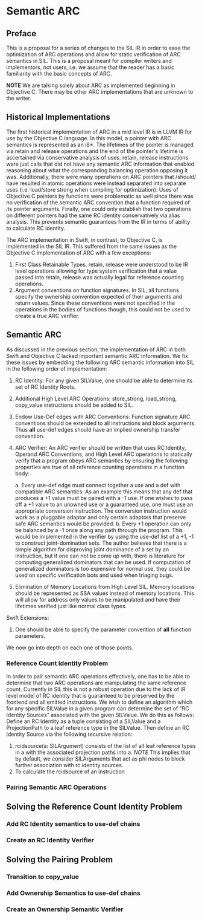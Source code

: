 
# Semantic ARC

## Preface

This is a proposal for a series of changes to the SIL IR in order to ease the optimization of ARC operations and allow for static verification of ARC semantics in SIL. This is a proposal meant for compiler writers and implementors, not users, i.e. we assume that the reader has a basic familiarity with the basic concepts of ARC.

**NOTE** We are talking solely about ARC as implemented beginning in Objective C. There may be other ARC implementations that are unknown to the writer.

## Historical Implementations

The first historical implementation of ARC in a mid level IR is in LLVM IR for use by the Objective C language. In this model, a pointer with ARC semantics is represented as an i8*. The lifetimes of the pointer is managed via retain and release operations and the end of the pointer's lifetime is ascertained via conservative analysis of uses. retain, release instructions were just calls that did not have any semantic ARC information that enabled reasoning about what the corresponding balancing operation opposing it was. Additionally, there were many operations on ARC pointers that /should/ have resulted in atomic operations were instead separated into separate uses (i.e. load/store strong when compiling for optimization). Uses of Objective C pointers by functions were problematic as well since there was no verification of the semantic ARC convention that a function required of its pointer arguments. Finally, one could only establish that two operations on different pointers had the same RC identity conservatively via alias analysis. This prevents semantic guarantees from the IR in terms of ability to calculate RC identity.

The ARC implementation in Swift, in contrast, to Objective C, is implemented in the SIL IR. This suffered from the same issues as the Objective C implementation of ARC with a few exceptions:

1. First Class Retainable Types. retain, release were understood to be IR level operations allowing for type system verification that a value passed into retain, release was actually legal for reference counting operations.
2. Argument conventions on function signatures. In SIL, all functions specify the ownership convention expected of their arguments and return values. Since these conventions were not specified in the operations in the bodies of functions though, this could not be used to create a true ARC verifier.

## Semantic ARC

As discussed in the previous section, the implementation of ARC in both Swift and Objective C lacked important semantic ARC information. We fix these issues by embedding the following ARC semantic information into SIL in the following order of implementation:

1. RC Identity: For any given SILValue, one should be able to determine its set of RC Identity Roots.
2. Additional High Level ARC Operations: store_strong, load_strong, copy_value instructions should be added to SIL.
3. Endow Use-Def edges with ARC Conventions: Function signature ARC conventions should be extended to all instructions and block arguments. Thus **all** use-def edges should have an implied ownership transfer convention.
4. ARC Verifier: An ARC verifier should be written that uses RC Identity, Operand ARC Conventions, and High Level ARC operations to statically verify that a program obeys ARC semantics by ensuring the following properties are true of all reference counting operations in a function body:

   a. Every use-def edge must connect together a use and a def with compatible ARC semantics. As an example this means that any def that produces a +1 value must be paired with a -1 use. If one wishes to pass off a +1 value to an unowned use or a guaranteed use, one must use an appropriate conversion instruction. The conversion instruction would work as a pluggable adaptor and only certain adaptors that preserve safe ARC semantics would be provided.
   b. Every +1 operation can only be balanced by a -1 once along any path through the program. This would be implemented in the verifier by using the use-def list of a +1, -1 to construct joint-domination sets. The author believes that there is a simple algorithm for disproving joint dominance of a set by an instruction, but if one can not be come up with, there is literature for computing generalized dominators that can be used. If computation of generalized dominators is too expensive for normal use, they could be used on specific verification bots and used when triaging bugs.

5. Elimination of Memory Locations from High Level SIL. Memory locations should be represented as SSA values instead of memory locations. This will allow for address only values to be manipulated and have their lifetimes verified just like normal class types.

Swift Extensions:

1. One should be able to specify the parameter convention of **all** function parameters.

We now go into depth on each one of those points.

### Reference Count Identity Problem

In order to pair semantic ARC operations effectively, one has to be able to determine that two ARC operations are manipulating the same reference count. Currently in SIL this is not a robust operation due to the lack of IR level model of RC identity that is guaranteed to be preserved by the frontend and all emitted instructions. We wish to define an algorithm which for any specific SILValue in a given program can determine the set of "RC Identity Sources" associated with the given SILValue. We do this as follows: Define an RC Identity as a tuple consisting of a SILValue and a ProjectionPath to a leaf reference type in the SILValue. Then define an RC Identity Source via the following recursive relation:

1. rcidsource(a: SILArgument) consists of the list of all leaf reference types in a with the associated projection paths into a. *NOTE* This implies that by default, we consider SILArguments that act as phi nodes to block further association with rc identity sources.
2. To calculate the rcidsource of an instruction

### Pairing Semantic ARC Operations

## Solving the Reference Count Identity Problem

### Add RC Identity semantics to use-def chains

### Create an RC Identity Verifier

## Solving the Pairing Problem

### Transition to copy_value

### Add Ownership Semantics to use-def chains

### Create an Ownership Semantic Verifier
